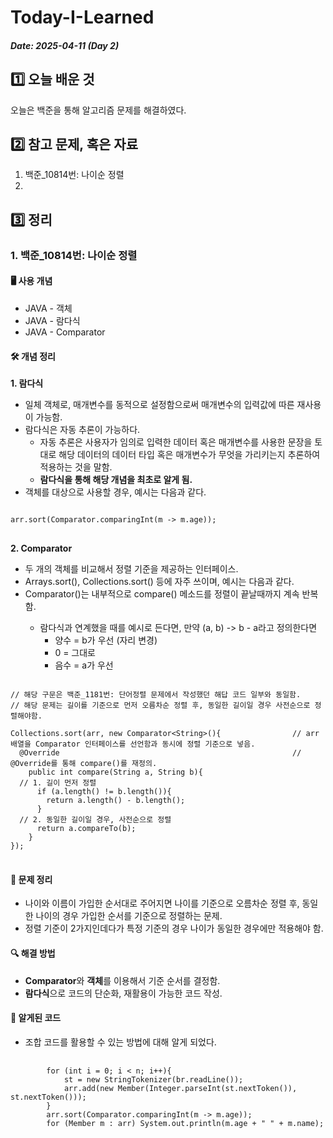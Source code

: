 # Today-I-Learned

##### Date: 2025-04-11 (Day 2)

## 1️⃣ 오늘 배운 것
오늘은 백준을 통해 알고리즘 문제를 해결하였다.

## 2️⃣ 참고 문제, 혹은 자료
1. 백준_10814번: 나이순 정렬
2.

## 3️⃣ 정리
  ### 1. 백준_10814번: 나이순 정렬
  #### 🖥 사용 개념
  - JAVA - 객체
  - JAVA - 람다식
  - JAVA - Comparator

  #### 🛠 개념 정리
  **1. 람다식**
  * 일체 객체로, 매개변수를 동적으로 설정함으로써 매개변수의 입력값에 따른 재사용이 가능함.
  * 람다식은 자동 추론이 가능하다.
    - 자동 추론은 사용자가 임의로 입력한 데이터 혹은 매개변수를 사용한 문장을 토대로 해당 데이터의 데이터 타입 혹은 매개변수가 무엇을 가리키는지 추론하여 적용하는 것을 말함.
    - **람다식을 통해 해당 개념을 최초로 알게 됨.**
  * 객체를 대상으로 사용할 경우, 예시는 다음과 같다.
<pre>
<code>
arr.sort(Comparator.comparingInt(m -> m.age));
</code>
</pre>
  **2. Comparator**
  * 두 개의 객체를 비교해서 정렬 기준을 제공하는 인터페이스.
  * Arrays.sort(), Collections.sort() 등에 자주 쓰이며, 예시는 다음과 같다.
  * Comparator<String>()는 내부적으로 compare() 메소드를 정렬이 끝날때까지 계속 반복함.
    - 람다식과 연계했을 때를 예시로 든다면, 만약 (a, b) -> b - a라고 정의한다면
      - 양수 = b가 우선 (자리 변경)
      - 0 = 그대로
      - 음수 = a가 우선
<pre>
<code>
// 해당 구문은 백준_1181번: 단어정렬 문제에서 작성했던 해답 코드 일부와 동일함.
// 해당 문제는 길이를 기준으로 먼저 오름차순 정렬 후, 동일한 길이일 경우 사전순으로 정렬해야함.
  
Collections.sort(arr, new Comparator&lt;String&gt;(){                // arr 배열을 Comparator 인터페이스를 선언함과 동시에 정렬 기준으로 넣음.
  @Override                                                    // @Override를 통해 compare()를 재정의.
    public int compare(String a, String b){
  // 1. 길이 먼저 정렬
      if (a.length() != b.length()){
        return a.length() - b.length(); 
      }
  // 2. 동일한 길이일 경우, 사전순으로 정렬
      return a.compareTo(b);
    }
});
</code>
</pre>
    
  #### 📃 문제 정리
  - 나이와 이름이 가입한 순서대로 주어지면 나이를 기준으로 오름차순 정렬 후, 동일한 나이의 경우 가입한 순서를 기준으로 정렬하는 문제.
  - 정렬 기준이 2가지인데다가 특정 기준의 경우 나이가 동일한 경우에만 적용해야 함.
  #### 🔍 해결 방법
  - **Comparator**와 **객체**를 이용해서 기준 순서를 결정함.
  - **람다식**으로 코드의 단순화, 재활용이 가능한 코드 작성.
  #### 🔑 알게된 코드
  - 조합 코드를 활용할 수 있는 방법에 대해 알게 되었다.
  <pre>
  <code>
        for (int i = 0; i < n; i++){
            st = new StringTokenizer(br.readLine());
            arr.add(new Member(Integer.parseInt(st.nextToken()), st.nextToken()));
        }
        arr.sort(Comparator.comparingInt(m -> m.age));
        for (Member m : arr) System.out.println(m.age + " " + m.name);
  </code>
  </pre>
